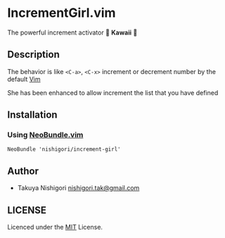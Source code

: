 # IncrementGirl.vim

The powerful increment activator :older_woman: **Kawaii** :older_woman:

## Description

The behavior is like `<C-a>`, `<C-x>` increment or decrement number by the default [Vim][]

She has been enhanced to allow increment the list that you have defined

[Vim]: http://vim.org/

## Installation

### Using [NeoBundle.vim](https://github.com/Shougo/neobundle.vim)

```viml
NeoBundle 'nishigori/increment-girl'
```

## Author

* Takuya Nishigori <nishigori.tak@gmail.com>

## LICENSE

Licenced under the [MIT](http://opensource.org/licenses/MIT) License.
